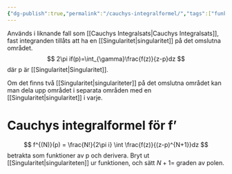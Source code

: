 ```yaml
---
{"dg-publish":true,"permalink":"/cauchys-integralformel/","tags":["funktionsteori"]}
---
```


Används i liknande fall som [[Cauchys Integralsats\|Cauchys Integralsats]], fast integranden tillåts att ha en [[Singularitet\|singularitet]] på det omslutna området.
$$
2\pi if(p)=\int_{\gamma}\frac{f(z)}{z-p}dz
$$
där p är [[Singularitet\|Singularitet]]. 

Om det finns två [[Singularitet\|singulariteter]] på det omslutna området kan man dela upp området i separata områden med en [[Singularitet\|singularitet]] i varje. 

# Cauchys integralformel för f’
$$
f^{(N)}(p) = \frac{N!}{2\pi i} \int \frac{f(z)}{(z-p)^{N+1}}dz
$$
betrakta som funktioner av p och derivera. Bryt ut [[Singularitet\|singulariteten]] ur funktionen, och sätt $N+1=$ graden av polen.
